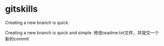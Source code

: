 # gitskills

Creating a new branch is quick.

Creating a new branch is quick and simple.
修改readme.txt文件，并提交一个新的commit